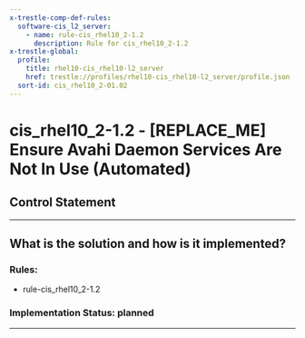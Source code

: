 ```yaml
---
x-trestle-comp-def-rules:
  software-cis_l2_server:
    - name: rule-cis_rhel10_2-1.2
      description: Rule for cis_rhel10_2-1.2
x-trestle-global:
  profile:
    title: rhel10-cis_rhel10-l2_server
    href: trestle://profiles/rhel10-cis_rhel10-l2_server/profile.json
  sort-id: cis_rhel10_2-01.02
---
```


# cis_rhel10_2-1.2 - \[REPLACE_ME\] Ensure Avahi Daemon Services Are Not In Use (Automated)

## Control Statement

______________________________________________________________________

## What is the solution and how is it implemented?

<!-- For implementation status enter one of: implemented, partial, planned, alternative, not-applicable -->

<!-- Note that the list of rules under ### Rules: is read-only and changes will not be captured after assembly to JSON -->

<!-- Add control implementation description here for control: cis_rhel10_2-1.2 -->

### Rules:

  - rule-cis_rhel10_2-1.2

### Implementation Status: planned

______________________________________________________________________

